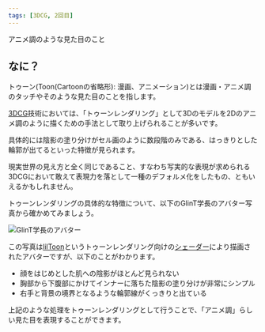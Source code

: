 ```yaml
---
tags: [3DCG, 2回目]
---
```


アニメ調のような見た目のこと

## なに？

トゥーン(Toon(Cartoonの省略形): 漫画、アニメーション)とは漫画・アニメ調のタッチやそのような見た目のことを指します。

[3DCG](../数字・記号/3DCG)技術においては、「トゥーンレンダリング」として3Dのモデルを2Dのアニメ調のように描くための手法として取り上げられることが多いです。

具体的には陰影の塗り分けがセル画のように数段階のみである、はっきりとした輪郭が出てるといった特徴が見られます。

現実世界の見え方と全く同じであること、すなわち写実的な表現が求められる3DCGにおいて敢えて表現力を落として一種のデフォルメ化をしたもの、ともいえるかもしれません。

トゥーンレンダリングの具体的な特徴について、以下のGlinT学長のアバター写真から確かめてみましょう。

![GlinT学長のアバター](/img_dictionary/アバター改変_1.png)

この写真は[lilToon](../JKL/lilToon)というトゥーンレンダリング向けの[シェーダー](../STU/Shader)により描画されたアバターですが、以下のことがわかります。

- 顔をはじめとした肌への陰影がほとんど見られない
- 胸部から下腹部にかけてインナーに落ちた陰影の塗り分けが非常にシンプル
- 右手と背景の境界となるような輪郭線がくっきりと出ている

上記のような処理をトゥーンレンダリングとして行うことで、「アニメ調」らしい見た目を表現することができます。
